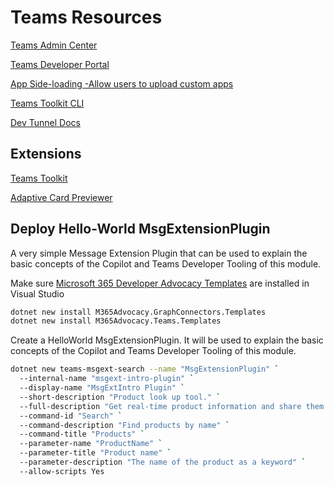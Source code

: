 # Teams Resources

[Teams Admin Center](https://admin.teams.microsoft.com/)

[Teams Developer Portal](https://dev.teams.microsoft.com/)

[App Side-loading -Allow users to upload custom apps](https://learn.microsoft.com/en-us/microsoftteams/teams-custom-app-policies-and-settings#allow-users-to-upload-custom-apps)

[Teams Toolkit CLI](https://learn.microsoft.com/en-us/microsoftteams/platform/toolkit/teams-toolkit-cli?pivots=version-three)

[Dev Tunnel Docs](https://learn.microsoft.com/en-us/azure/developer/dev-tunnels/overview)

## Extensions

[Teams Toolkit](https://marketplace.visualstudio.com/items?itemName=TeamsDevApp.ms-teams-vscode-extension)

[Adaptive Card Previewer](https://marketplace.visualstudio.com/items?itemName=TeamsDevApp.vscode-adaptive-cards)

## Deploy Hello-World MsgExtensionPlugin

A very simple Message Extension Plugin that can be used to explain the basic concepts of the Copilot and Teams Developer Tooling of this module.

Make sure [Microsoft 365 Developer Advocacy Templates](https://github.com/microsoft/m365advocacy-templates) are installed in Visual Studio

```bash
dotnet new install M365Advocacy.GraphConnectors.Templates
dotnet new install M365Advocacy.Teams.Templates
```

Create a HelloWorld MsgExtensionPlugin. It will be used to explain the basic concepts of the Copilot and Teams Developer Tooling of this module.

```bash
dotnet new teams-msgext-search --name "MsgExtensionPlugin" `
  --internal-name "msgext-intro-plugin" `
  --display-name "MsgExtIntro Plugin" `
  --short-description "Product look up tool." `
  --full-description "Get real-time product information and share them in a conversation." `
  --command-id "Search" `
  --command-description "Find products by name" `
  --command-title "Products" `
  --parameter-name "ProductName" `
  --parameter-title "Product name" `
  --parameter-description "The name of the product as a keyword" `
  --allow-scripts Yes
```    
